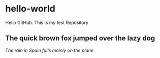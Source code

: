 # hello-world
Hello GitHub. This is my test Repository
## The quick brown fox jumped over the lazy dog
_The rain in Spain falls mainly on the plane_
